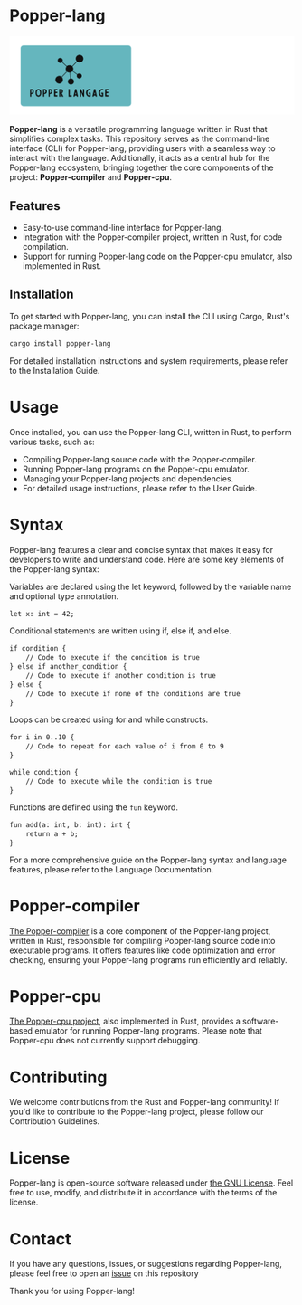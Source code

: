 # Popper-lang

![Popper-lang Logo](/logo.png)

**Popper-lang** is a versatile programming language written in Rust that simplifies complex tasks. This repository serves as the command-line interface (CLI) for Popper-lang, providing users with a seamless way to interact with the language. Additionally, it acts as a central hub for the Popper-lang ecosystem, bringing together the core components of the project: **Popper-compiler** and **Popper-cpu**.

## Features

- Easy-to-use command-line interface for Popper-lang.
- Integration with the Popper-compiler project, written in Rust, for code compilation.
- Support for running Popper-lang code on the Popper-cpu emulator, also implemented in Rust.

## Installation

To get started with Popper-lang, you can install the CLI using Cargo, Rust's package manager:

```bash
cargo install popper-lang
```

For detailed installation instructions and system requirements, please refer to the Installation Guide.

# Usage
Once installed, you can use the Popper-lang CLI, written in Rust, to perform various tasks, such as:

 - Compiling Popper-lang source code with the Popper-compiler.
 - Running Popper-lang programs on the Popper-cpu emulator.
 - Managing your Popper-lang projects and dependencies.
 - For detailed usage instructions, please refer to the User Guide.

# Syntax
Popper-lang features a clear and concise syntax that makes it easy for developers to write and understand code. Here are some key elements of the Popper-lang syntax:

Variables are declared using the let keyword, followed by the variable name and optional type annotation.

```
let x: int = 42;
```
Conditional statements are written using if, else if, and else.
```
if condition {
    // Code to execute if the condition is true
} else if another_condition {
    // Code to execute if another condition is true
} else {
    // Code to execute if none of the conditions are true
}
```
Loops can be created using for and while constructs.

```
for i in 0..10 {
    // Code to repeat for each value of i from 0 to 9
}
```

```
while condition {
    // Code to execute while the condition is true
}
```
Functions are defined using the `fun` keyword.

```
fun add(a: int, b: int): int {
    return a + b;
}
```
For a more comprehensive guide on the Popper-lang syntax and language features, please refer to the Language Documentation.

# Popper-compiler
[The Popper-compiler](https://github.com/popper-lang/popper-compiler) is a core component of the Popper-lang project, written in Rust, responsible for compiling Popper-lang source code into executable programs. It offers features like code optimization and error checking, ensuring your Popper-lang programs run efficiently and reliably.

# Popper-cpu
[The Popper-cpu project](https://github.com/popper-lang/popper-cpu/), also implemented in Rust, provides a software-based emulator for running Popper-lang programs. Please note that Popper-cpu does not currently support debugging.

# Contributing
We welcome contributions from the Rust and Popper-lang community! If you'd like to contribute to the Popper-lang project, please follow our Contribution Guidelines.

# License
Popper-lang is open-source software released under [the GNU License](/LICENSE). Feel free to use, modify, and distribute it in accordance with the terms of the license.

# Contact
If you have any questions, issues, or suggestions regarding Popper-lang, please feel free to open an [issue](https://github.com/popper-lang/popper-lang/issues) on this repository

Thank you for using Popper-lang!

